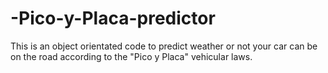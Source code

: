 # -Pico-y-Placa-predictor
This is an object orientated code to predict weather or not  your car can be on the road according to the "Pico y Placa" vehicular laws. 
